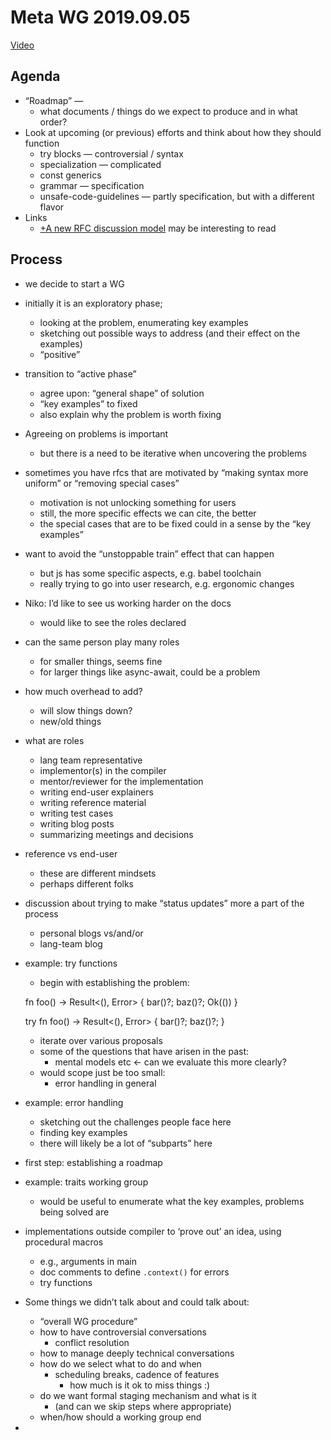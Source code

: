 # Meta WG 2019.09.05

[Video](https://youtu.be/i-jJajZVGvY)

## Agenda

- “Roadmap” — 
    - what documents / things do we expect to produce and in what order?
- Look at upcoming (or previous) efforts and think about how they should function
    - try blocks — controversial / syntax
    - specialization — complicated
    - const generics
    - grammar — specification
    - unsafe-code-guidelines — partly specification, but with a different flavor
- Links
    - [+A new RFC discussion model](https://paper.dropbox.com/doc/A-new-RFC-discussion-model-Nihr4wCQXeklWo6wWrFY2) may be interesting to read


## Process

- we decide to start a WG
- initially it is an exploratory phase;
    - looking at the problem, enumerating key examples
    - sketching out possible ways to address (and their effect on the examples)
    - “positive”
- transition to “active phase”
    - agree upon: “general shape” of solution
    - “key examples” to fixed
    - also explain why the problem is worth fixing
- Agreeing on problems is important
    - but there is a need to be iterative when uncovering the problems
- sometimes you have rfcs that are motivated by “making syntax more uniform” or “removing special cases”
    - motivation is not unlocking something for users
    - still, the more specific effects we can cite, the better
    - the special cases that are to be fixed could in a sense by the “key examples”
- want to avoid the “unstoppable train” effect that can happen
    - but js has some specific aspects, e.g. babel toolchain
    - really trying to go into user research, e.g. ergonomic changes
- Niko: I’d like to see us working harder on the docs
    - would like to see the roles declared
- can the same person play many roles
    - for smaller things, seems fine
    - for larger things like async-await, could be a problem
- how much overhead to add?
    - will slow things down?
    - new/old things
- what are roles
    - lang team representative
    - implementor(s) in the compiler 
    - mentor/reviewer for the implementation
    - writing end-user explainers
    - writing reference material
    - writing test cases
    - writing blog posts
    - summarizing meetings and decisions
- reference vs end-user
    - these are different mindsets
    - perhaps different folks
- discussion about trying to make “status updates” more a part of the process
    - personal blogs vs/and/or
    - lang-team blog
- example: try functions
    - begin with establishing the problem:


    fn foo() -> Result<(), Error> {
       bar()?;
       baz()?;
       Ok(())
    }
    
    try fn foo() -> Result<(), Error> {
       bar()?;
       baz()?;
    }


    - iterate over various proposals
    - some of the questions that have arisen in the past:
        - mental models etc ← can we evaluate this more clearly?
    - would scope just be too small:
        - error handling in general
- example: error handling
    - sketching out the challenges people face here
    - finding key examples 
    - there will likely be a lot of “subparts” here
- first step: establishing a roadmap
- example: traits working group
    - would be useful to enumerate what the key examples, problems being solved are
- implementations outside compiler to ‘prove out’ an idea, using procedural macros
    - e.g., arguments in main
    - doc comments to define  `.context()` for errors
    - try functions
- Some things we didn’t talk about and could talk about:
    - “overall WG procedure”
    - how to have controversial conversations
        - conflict resolution
    - how to manage deeply technical conversations
    - how do we select what to do and when
        - scheduling breaks, cadence of features
            - how much is it ok to miss things :)
    - do we want formal staging mechanism and what is it
        - (and can we skip steps where appropriate)
    - when/how should a working group end
- 


